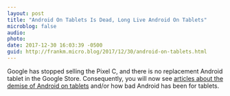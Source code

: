 ```yaml
---
layout: post
title: "Android On Tablets Is Dead, Long Live Android On Tablets"
microblog: false
audio: 
photo: 
date: 2017-12-30 16:03:39 -0500
guid: http://frankm.micro.blog/2017/12/30/android-on-tablets.html
---
```

Google has stopped selling the Pixel C, and there is no replacement Android tablet in the Google Store. Consequently, you will now see [articles about the demise of Android on tablets](https://9to5google.com/2017/12/29/post-mortem-google-pixel-c-was-an-admirable-piece-of-tablet-hardware-that-sadly-ran-android/) and/or how bad Android has been for tablets.
